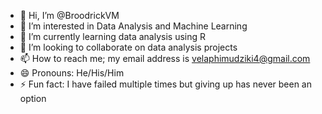 - 👋 Hi, I’m @BroodrickVM
- 👀 I’m interested in Data Analysis and Machine Learning
- 🌱 I’m currently learning data analysis using R
- 💞️ I’m looking to collaborate on data analysis projects
- 📫 How to reach me; my email address is velaphimudziki4@gmail.com
- 😄 Pronouns: He/His/Him
- ⚡ Fun fact: I have failed multiple times but giving up has never been an option

<!---
BroodrickVM/BroodrickVM is a ✨ special ✨ repository because its `README.md` (this file) appears on your GitHub profile.
You can click the Preview link to take a look at your changes.
--->
